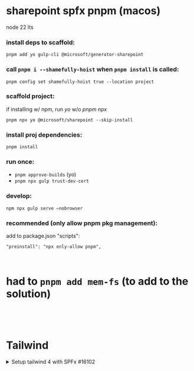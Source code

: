 # sharepoint spfx pnpm (macos)

node 22 lts

### install deps to scaffold:

```
pnpm add yo gulp-cli @microsoft/generator-sharepoint
```

### call `pnpm i --shamefully-hoist` when `pnpm install` is called:
```
pnpm config set shamefully-hoist true --location project
```

### scaffold project:

if installing w/ npm, run _yo_ w/o _pnpm npx_
```
pnpm npx yo @microsoft/sharepoint --skip-install
```

### install proj dependencies:

```
pnpm install
```

### run once:
- ```pnpm approve-builds``` (yo)
- ```pnpm npx gulp trust-dev-cert```

### develop:

```
npm npx gulp serve –nobrowser
```

### recommended (only allow pnpm pkg management):

add to package.json "scripts":

```
"preinstall": "npx only-allow pnpm",
```


&nbsp;

# had to ```pnpm add mem-fs``` (to add to the solution)



&nbsp;


&nbsp;

# Tailwind
<details>
<summary>Setup tailwind 4 with SPFx #16102</summary>
https://tailwindcss.com/docs/installation/using-postcss
When I try to use tailwind 4 with rsuitejs, rsuite.min.css is render higher than tailwind.css.
I've done this steps to setup:
	1	Create spfx project (obviously), install plugin for tailwind (if not installed)
	2	install this packages: npm i tailwindcss @tailwindcss/postcss autoprefixer gulp-postcss
	3	  
	4	Create somewhere tailwind.css in /src/ folder and put in it following code: @import "tailwindcss";
	5	  
	6	Put in gulpe.json this code before build.initialize(require('gulp')); (almost there): const postcss = require("gulp-postcss");
	7	const tailwind = require("@tailwindcss/postcss");
	8	
	9	const tailwindcss = build.subTask(
	10	"@tailwindcss/postcss",
	11	function (gulp, buildOptions, done) {
	12	    gulp
	13	        .src("./src/tailwind.css")
	14	        .pipe(
	15	            postcss([
	16	            tailwind("./tailwind.config.js"),
	17	            ])
	18	        )
	19	        .pipe(gulp.dest("dist"));
	20	    done();
	21	}
	22	);
	23	build.rig.addPreBuildTask(tailwindcss);
	24	  
	25	Finally add in core of spfx typescript import "../../../dist/tailwind.css" and setup button:
</details>